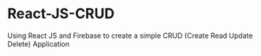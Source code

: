 # React-JS-CRUD
 Using React JS and Firebase to create a simple CRUD (Create Read Update Delete) Application
